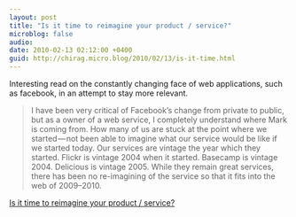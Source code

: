 ```yaml
---
layout: post
title: "Is it time to reimagine your product / service?"
microblog: false
audio: 
date: 2010-02-13 02:12:00 +0400
guid: http://chirag.micro.blog/2010/02/13/is-it-time.html
---
```

<p>Interesting read on the constantly changing face of web applications, such as facebook, in an attempt to stay more relevant.</p>
<blockquote>I have been very critical of Facebook’s change from private to public, but as a owner of a web service, I completely understand where Mark is coming from. How many of us are stuck at the point where we started — not been able to imagine what our service would be like if we started today. Our services are vintage the year which they started. Flickr is vintage 2004 when it started. Basecamp is vintage 2004. Delicious is vintage 2005. While they remain great services, there has been no re-imagining of the service so that it fits into the web of 2009–2010.</blockquote>
<p><a href="http://rashmisinha.com/2010/01/09/time-to-reimagine-product-service/" target="_blank">Is it time to reimagine your product / service?</a></p>

